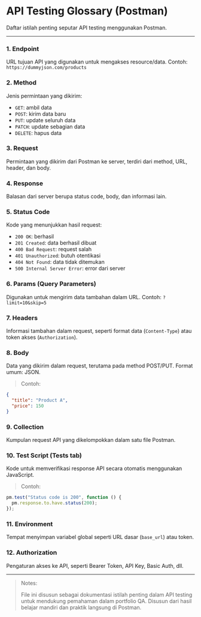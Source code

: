 # API Testing Glossary (Postman)

Daftar istilah penting seputar API testing menggunakan Postman.

---

### 1. Endpoint
URL tujuan API yang digunakan untuk mengakses resource/data.
Contoh: `https://dummyjson.com/products`

### 2. Method
Jenis permintaan yang dikirim:
- `GET`: ambil data
- `POST`: kirim data baru
- `PUT`: update seluruh data
- `PATCH`: update sebagian data
- `DELETE`: hapus data

### 3. Request
Permintaan yang dikirim dari Postman ke server, terdiri dari method, URL, header, dan body.

### 4. Response
Balasan dari server berupa status code, body, dan informasi lain.

### 5. Status Code
Kode yang menunjukkan hasil request:
- `200 OK`: berhasil
- `201 Created`: data berhasil dibuat
- `400 Bad Request`: request salah
- `401 Unauthorized`: butuh otentikasi
- `404 Not Found`: data tidak ditemukan
- `500 Internal Server Error`: error dari server

### 6. Params (Query Parameters)
Digunakan untuk mengirim data tambahan dalam URL.
Contoh: `?limit=10&skip=5`

### 7. Headers
Informasi tambahan dalam request, seperti format data (`Content-Type`) atau token akses (`Authorization`).

### 8. Body
Data yang dikirim dalam request, terutama pada method POST/PUT.
Format umum: JSON.
> Contoh:
```json
{
  "title": "Product A",
  "price": 150
}
```
### 9. Collection
Kumpulan request API yang dikelompokkan dalam satu file Postman.

### 10. Test Script (Tests tab)
Kode untuk memverifikasi response API secara otomatis menggunakan JavaScript.
> Contoh:
```js
pm.test("Status code is 200", function () {
  pm.response.to.have.status(200);
});
```
### 11. Environment
Tempat menyimpan variabel global seperti URL dasar (`base_url`) atau token.

### 12. Authorization
Pengaturan akses ke API, seperti Bearer Token, API Key, Basic Auth, dll.

---
> Notes:
>
> File ini disusun sebagai dokumentasi istilah penting dalam API testing untuk mendukung pemahaman dalam portfolio QA. Disusun dari hasil belajar mandiri dan praktik langsung di Postman.

